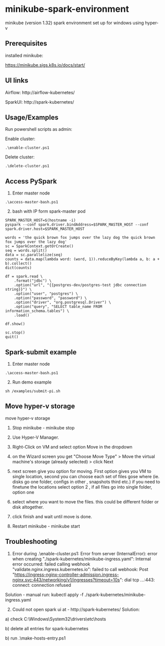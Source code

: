 # minikube-spark-environment
minikube (version 1.32) spark environment set up for windows using hyper-v

## Prerequisites
installed minikube:

https://minikube.sigs.k8s.io/docs/start/

## UI links
Airflow:
http://airflow-kubernetes/

SparkUI:
http://spark-kubernetes/

## Usage/Examples
Run powershell scripts as admin:

Enable cluster:
```
.\enable-cluster.ps1
```

Delete cluster:
```
.\delete-cluster.ps1
```

## Access PySpark
1. Enter master node

```
.\access-master-bash.ps1
```

2. bash with IP form spark-master pod

```
SPARK_MASTER_HOST=$(hostname -i)
pyspark --conf spark.driver.bindAddress=$SPARK_MASTER_HOST --conf spark.driver.host=$SPARK_MASTER_HOST
```

```
words = 'the quick brown fox jumps over the lazy dog the quick brown fox jumps over the lazy dog'
sc = SparkContext.getOrCreate()
seq = words.split()
data = sc.parallelize(seq)
counts = data.map(lambda word: (word, 1)).reduceByKey(lambda a, b: a + b).collect()
dict(counts)

df = spark.read \
    .format("jdbc") \
    .option("url", "{{postgres-dev/postgres-test jdbc connection string}}") \
    .option("user", "postgres") \
    .option("password", "password") \
    .option("driver", "org.postgresql.Driver") \
	.option("query", "SELECT table_name FROM information_schema.tables") \
    .load()

df.show()

sc.stop()
quit()
```

## Spark-submit example

1. Enter master node

```
.\access-master-bash.ps1
```

2. Run demo example

```
sh /examples/submit-pi.sh
```

## Move hyper-v storage

move hyper-v storage

1. Stop minikube - minikube stop
2. Use Hyper-V Manager.
3. Right-Click on VM and select option Move in the dropdown
4. on the Wizard screen you get "Choose Move Type" > Move the virtual machine's storage (already selected) > click Next

5. next screen give you option for moving. First option gives you VM to single location,
   second you can choose each set of files gose where (ie. disks go one folder, configs in other , snapshots third etc.) if you need to finetune the locations select option 2 , if all files go into single folder, option one

6. select where you want to move the files. this could be different folder or disk altogether.
7. click finish and wait until move is done.
8. Restart minikube - minikube start

## Troubleshooting

1. Error during .\enable-cluster.ps1:
   Error from server (InternalError): error when creating "./spark-kubernetes/minikube-ingress.yaml": Internal error occurred: failed calling webhook "validate.nginx.ingress.kubernetes.io": failed to call webhook: Post "https://ingress-nginx-controller-admission.ingress-nginx.svc:443/networking/v1/ingresses?timeout=10s": dial tcp *.*.*.*:443: connect: connection refused

Solution - manual run:
kubectl apply -f ./spark-kubernetes/minikube-ingress.yaml

2. Could not open spark ui at - http://spark-kubernetes/
   Solution:

a) check C:\Windows\System32\drivers\etc\hosts

b) delete all entries for spark-kubernetes

b) run .\make-hosts-entry.ps1